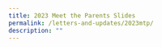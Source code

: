 ```yaml
---
title: 2023 Meet the Parents Slides
permalink: /letters-and-updates/2023mtp/
description: ""
---
```

